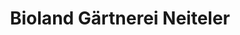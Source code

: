 ---
title: "Bioland Gärtnerei Neiteler"
url: /nottuln/bioland-gaertnerei-neiteler/
shop: Gemüse & Obst
---